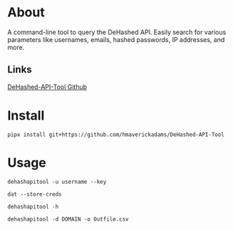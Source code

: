 # About
A command-line tool to query the DeHashed API. Easily search for various parameters like usernames, emails, hashed passwords, IP addresses, and more.
## Links
[DeHashed-API-Tool Github](https://github.com/hmaverickadams/DeHashed-API-Tool)

# Install
```
pipx install git+https://github.com/hmaverickadams/DeHashed-API-Tool
```
# Usage
```
dehashapitool -u username --key
```

```
dat --store-creds
```

```
dehashapitool -h
```

```
dehashapitool -d DOMAIN -o Outfile.csv
```